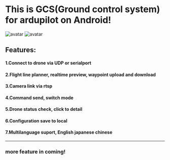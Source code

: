 # This is GCS(Ground control system) for ardupilot on Android!
![avatar](https://discuss.ardupilot.org/uploads/default/optimized/3X/f/d/fd2f6793032baeb147b2d7c4e0c87b78e6838983_2_345x215.jpeg)
![avatar](https://discuss.ardupilot.org/uploads/default/optimized/3X/3/5/351506274b419cca3233a83c1a5bb682ff7dc537_2_345x215.jpeg)
## Features:
#### 1.Connect to drone via UDP or serialport
#### 2.Flight line planner, realtime preview, waypoint upload and download
#### 3.Camera link via rtsp
#### 4.Command send, switch mode
#### 5.Drone status check, click to detail
#### 6.Configuration save to local
#### 7.Multilanguage suport, English japanese chinese
---
### more feature in coming!
